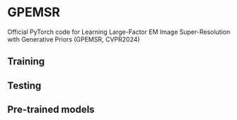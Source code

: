 # GPEMSR
Official PyTorch code for Learning Large-Factor EM Image Super-Resolution with Generative Priors (GPEMSR, CVPR2024)

## Training

## Testing

## Pre-trained models
